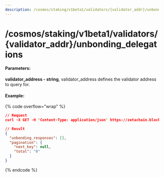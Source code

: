 ```yaml
---
description: /cosmos/staking/v1beta1/validators/{validator_addr}/unbonding_delegations
---
```


# /cosmos/staking/v1beta1/validators/{validator\_addr}/unbonding\_delegations

#### **Parameters:**

**validator\_address - string**, validator\_address defines the validator address to query for.

#### Example:

{% code overflow="wrap" %}
```json
// Request
curl -X GET -H 'Content-Type: application/json' https://zetachain.blockpi.network/lcd/v1/<your-api-key>/cosmos/staking/v1beta1/validators/zetavaloper1t4zkm98wf625k7y5ntv850rqzy3rd4a05vzq2r/unbonding_delegations

// Result
{
  "unbonding_responses": [],
  "pagination": {
    "next_key": null,
    "total": "0"
  }
}
```
{% endcode %}
